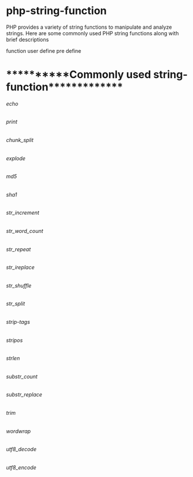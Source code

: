 # php-string-function
PHP provides a variety of string functions to manipulate and analyze strings. Here are some commonly used PHP string functions along with brief descriptions

function
    user define
    pre  define


<?php
     
      Statement

?>

<H1>**********Commonly used string-function*************</H1>

<H6>echo</H6>
<H6>print</H6>
<H6>chunk_split</H6>
<H6>explode</H6>
<H6>md5</H6>
<H6>sha1</H6>
<H6>str_increment</H6>
<H6>str_word_count</H6>
<H6>str_repeat</H6>
<H6>str_ireplace</H6>
<H6>str_shuffle</H6>
<H6>str_split</H6>
<H6>strip-tags</H6>
<H6>stripos</H6>
<H6>strlen</H6>
<H6>substr_count</H6>
<H6>substr_replace</H6>
<H6>trim</H6>
<H6>wordwrap</H6>
<H6>utf8_decode</H6>
<H6>utf8_encode</H6>
